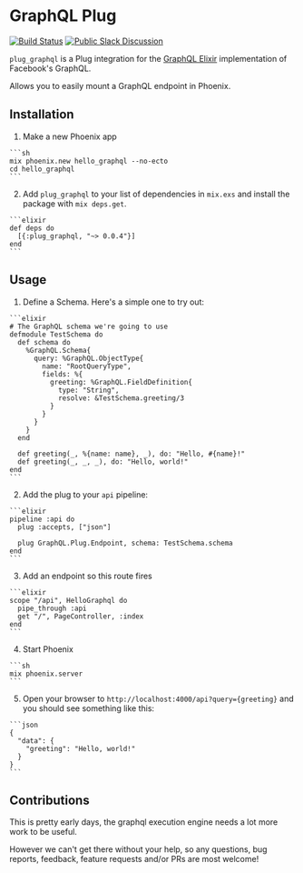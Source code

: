 # GraphQL Plug

[![Build Status](https://travis-ci.org/joshprice/plug_graphql.svg)](https://travis-ci.org/joshprice/plug_graphql)
[![Public Slack Discussion](https://graphql-slack.herokuapp.com/badge.svg)](https://graphql-slack.herokuapp.com/)

`plug_graphql` is a Plug integration for the [GraphQL Elixir](https://github.com/joshprice/graphql-elixir) implementation of Facebook's GraphQL.

Allows you to easily mount a GraphQL endpoint in Phoenix.

## Installation

  1. Make a new Phoenix app

    ```sh
    mix phoenix.new hello_graphql --no-ecto
    cd hello_graphql
    ```

  2. Add `plug_graphql` to your list of dependencies in `mix.exs` and install the package with `mix deps.get`.

    ```elixir
    def deps do
      [{:plug_graphql, "~> 0.0.4"}]
    end
    ```

## Usage

  1. Define a Schema. Here's a simple one to try out:

    ```elixir
    # The GraphQL schema we're going to use
    defmodule TestSchema do
      def schema do
        %GraphQL.Schema{
          query: %GraphQL.ObjectType{
            name: "RootQueryType",
            fields: %{
              greeting: %GraphQL.FieldDefinition{
                type: "String",
                resolve: &TestSchema.greeting/3
              }
            }
          }
        }
      end

      def greeting(_, %{name: name}, _), do: "Hello, #{name}!"
      def greeting(_, _, _), do: "Hello, world!"
    end
    ```

  2. Add the plug to your `api` pipeline:

    ```elixir
    pipeline :api do
      plug :accepts, ["json"]

      plug GraphQL.Plug.Endpoint, schema: TestSchema.schema
    end
    ```

  3. Add an endpoint so this route fires

    ```elixir
    scope "/api", HelloGraphql do
      pipe_through :api
      get "/", PageController, :index
    end
    ```

  4. Start Phoenix

    ```sh
    mix phoenix.server
    ```

  5. Open your browser to `http://localhost:4000/api?query={greeting}` and you should see something like this:

    ```json
    {
      "data": {
        "greeting": "Hello, world!"
      }
    }
    ```

## Contributions

This is pretty early days, the graphql execution engine needs a lot more work to be useful.

However we can't get there without your help, so any questions, bug reports, feedback,
feature requests and/or PRs are most welcome!
